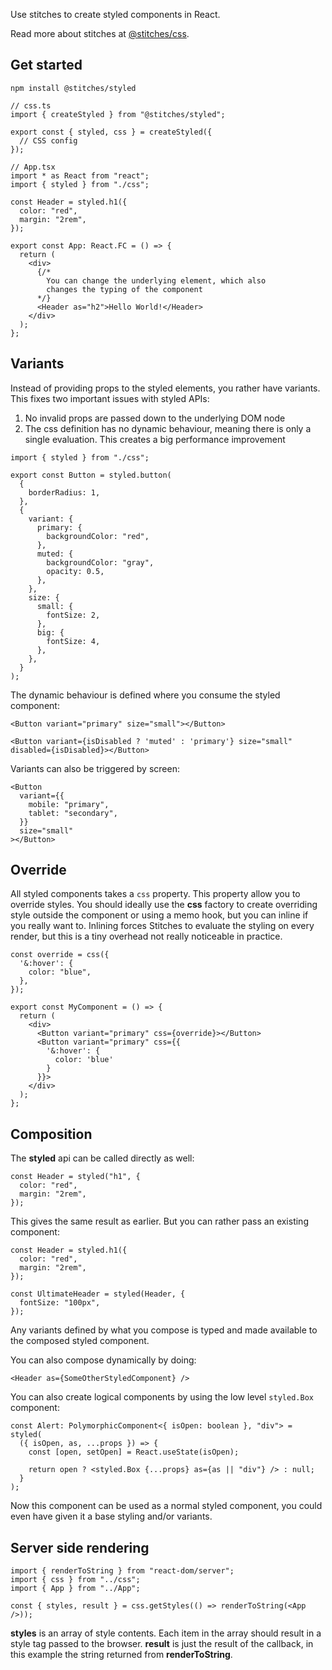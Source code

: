 Use stitches to create styled components in React.

Read more about stitches at [@stitches/css](https://github.com/modulz/stitches/tree/master/packages/css).

## Get started

`npm install @stitches/styled`

```tsx
// css.ts
import { createStyled } from "@stitches/styled";

export const { styled, css } = createStyled({
  // CSS config
});
```

```tsx
// App.tsx
import * as React from "react";
import { styled } from "./css";

const Header = styled.h1({
  color: "red",
  margin: "2rem",
});

export const App: React.FC = () => {
  return (
    <div>
      {/*
        You can change the underlying element, which also
        changes the typing of the component
      */}
      <Header as="h2">Hello World!</Header>
    </div>
  );
};
```

## Variants

Instead of providing props to the styled elements, you rather have variants. This fixes two important issues with styled APIs:

1. No invalid props are passed down to the underlying DOM node
2. The css definition has no dynamic behaviour, meaning there is only a single evaluation. This creates a big performance improvement

```tsx
import { styled } from "./css";

export const Button = styled.button(
  {
    borderRadius: 1,
  },
  {
    variant: {
      primary: {
        backgroundColor: "red",
      },
      muted: {
        backgroundColor: "gray",
        opacity: 0.5,
      },
    },
    size: {
      small: {
        fontSize: 2,
      },
      big: {
        fontSize: 4,
      },
    },
  }
);
```

The dynamic behaviour is defined where you consume the styled component:

```tsx
<Button variant="primary" size="small"></Button>

<Button variant={isDisabled ? 'muted' : 'primary'} size="small" disabled={isDisabled}></Button>
```

Variants can also be triggered by screen:

```tsx
<Button
  variant={{
    mobile: "primary",
    tablet: "secondary",
  }}
  size="small"
></Button>
```

## Override

All styled components takes a `css` property. This property allow you to override styles. You should ideally use the **css** factory to create overriding style outside the component or using a memo hook, but you can inline if you really want to. Inlining forces Stitches to evaluate the styling on every render, but this is a tiny overhead not really noticeable in practice.

```tsx
const override = css({
  '&:hover': {
    color: "blue",
  },
});

export const MyComponent = () => {
  return (
    <div>
      <Button variant="primary" css={override}></Button>
      <Button variant="primary" css={{
        '&:hover': {
          color: 'blue'
        }
      }}>
    </div>
  );
};
```

## Composition

The **styled** api can be called directly as well:

```tsx
const Header = styled("h1", {
  color: "red",
  margin: "2rem",
});
```

This gives the same result as earlier. But you can rather pass an existing component:

```tsx
const Header = styled.h1({
  color: "red",
  margin: "2rem",
});

const UltimateHeader = styled(Header, {
  fontSize: "100px",
});
```

Any variants defined by what you compose is typed and made available to the composed styled component.

You can also compose dynamically by doing:

```tsx
<Header as={SomeOtherStyledComponent} />
```

You can also create logical components by using the low level `styled.Box` component:

```tsx
const Alert: PolymorphicComponent<{ isOpen: boolean }, "div"> = styled(
  ({ isOpen, as, ...props }) => {
    const [open, setOpen] = React.useState(isOpen);

    return open ? <styled.Box {...props} as={as || "div"} /> : null;
  }
);
```

Now this component can be used as a normal styled component, you could even have given it a base styling and/or variants.

## Server side rendering

```tsx
import { renderToString } from "react-dom/server";
import { css } from "../css";
import { App } from "../App";

const { styles, result } = css.getStyles(() => renderToString(<App />));
```

**styles** is an array of style contents. Each item in the array should result in a style tag passed to the browser. **result** is just the result of the callback, in this example the string returned from **renderToString**.
